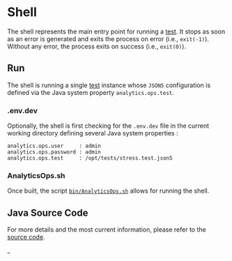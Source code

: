 # Shell

The shell represents the main entry point for running a [test](./Test.md). It stops as soon as an error is generated
and exits the process on error (i.e., `exit(-1)`). Without any error, the process exits on success (i.e., `exit(0)`).

## Run

The shell is running a single [test](./Test.md) instance whose `JSON5` configuration is defined via the
Java system property `analytics.ops.test`.

### .env.dev

Optionally, the shell is first checking for the `.env.dev` file in the current working directory defining several
Java system properties :

```
analytics.ops.user     : admin
analytics.ops.password : admin
analytics.ops.test     : /opt/tests/stress.test.json5
```

### AnalyticsOps.sh

Once built, the script [`bin/AnalyticsOps.sh`](../../bin/AnalyticsOps.sh) allows for running the shell.

## Java Source Code

For more details and the most current information, please refer to
the [source code](../../../src/main/java/ic3/analyticsops/shell/AOShell.java).

_